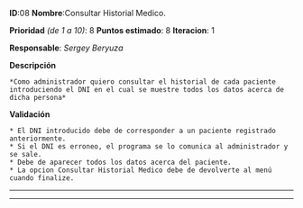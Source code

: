 **ID**:08 **Nombre**:Consultar Historial Medico.

**Prioridad** *(de 1 a 10)*: 8 **Puntos estimado**: 8 **Iteracion**: 1

**Responsable**: *Sergey Beryuza*

**Descripción**

	*Como administrador quiero consultar el historial de cada paciente introduciendo el DNI en el cual se muestre todos los datos acerca de dicha persona*

**Validación**

	* El DNI introducido debe de corresponder a un paciente registrado anteriormente.
	* Si el DNI es erroneo, el programa se lo comunica al administrador y se sale.
	* Debe de aparecer todos los datos acerca del paciente.
	* La opcion Consultar Historial Medico debe de devolverte al menú cuando finalize.
---
---
